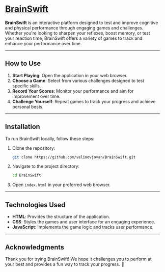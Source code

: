 # [BrainSwift](https://brainswift.vercel.app)

**BrainSwift** is an interactive platform designed to test and improve cognitive and physical performance through engaging games and challenges. Whether you're looking to sharpen your reflexes, boost memory, or test your reaction time, BrainSwift offers a variety of games to track and enhance your performance over time.

---

## How to Use

1. **Start Playing**: Open the application in your web browser.
2. **Choose a Game**: Select from various challenges designed to test specific skills.
3. **Record Your Scores**: Monitor your performance and aim for improvement over time.
4. **Challenge Yourself**: Repeat games to track your progress and achieve personal bests.

---

## Installation

To run BrainSwift locally, follow these steps:

1. Clone the repository:
   ```bash
   git clone https://github.com/velinovjovan/BrainSwift.git
   ```
2. Navigate to the project directory:
   ```bash
   cd BrainSwift
   ```
3. Open `index.html` in your preferred web browser.

---

## Technologies Used

- **HTML**: Provides the structure of the application.
- **CSS**: Styles the games and user interface for an engaging experience.
- **JavaScript**: Implements the game logic and tracks user performance.

---

## Acknowledgments

Thank you for trying BrainSwift! We hope it challenges you to perform at your best and provides a fun way to track your progress. 🌟
